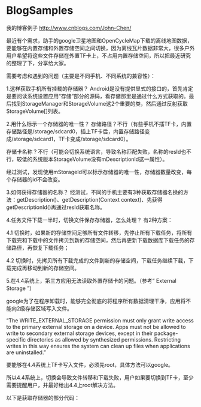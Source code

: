 # BlogSamples
我的博客例子
http://www.cnblogs.com/John-Chen/

最近有个需求，助手的google卫星地图和OpenCycleMap下载的离线地图数据，要能够在内置存储和外置存储空间之间切换，因为离线瓦片数据非常大，很多户外用户希望将这些文件存储在外置TF卡上，不占用内置存储空间，所以把最近研究的整理了下，分享给大家。

需要考虑和遇到的问题（主要是不同手机、不同系统的兼容性）：

1.这样获取手机所有挂载的存储器？
Android是没有提供显式的接口的，首先肯定是要阅读系统设置应用“存储”部分的源码，看存储那里是通过什么方式获取的。最后找到StorageManager和StorageVolume这2个重要的类，然后通过反射获取StorageVolume[]列表。

2.用什么标示一个存储器的唯一性？
存储路径？不行（有些手机不插TF卡，内置存储路径是/storage/sdcard0，插上TF卡后，内置存储路径变成/storage/sdcard1，TF卡变成/storage/sdcard0）。

存储卡名称？不行（可能会切换系统语言，导致名称匹配失败，名称的resId也不行，较低的系统版本StorageVolume没有mDescriptionId这一属性）。

经过测试，发现使用mStorageId可以标示存储器的唯一性，存储器数量改变，每个存储器的id不会改变。

3.如何获得存储器的名称？
经测试，不同的手机主要有3种获取存储器名换的方法：getDescription()、getDescription(Context context)、先获得getDescriptionId()再通过resId获取名称。

4.任务文件下载一半时，切换文件保存存储器，怎么处理？
有2种方案：

4.1 切换时，如果新的存储空间足够所有文件转移，先停止所有下载任务，将所有下载完和下载中的文件拷贝到新的存储空间，然后再更新下载数据库下载任务的存储路径，再恢复下载任务；

4.2 切换时，先拷贝所有下载完成的文件到新的存储空间，下载任务继续下载，下载完成再移动到新的存储空间。

5.在4.4系统上，第三方应用无法读取外置存储卡的问题。（参考“ External Storage ”）

google为了在程序卸载时，能够完全彻底的将程序所有数据清理干净，应用将不能向2级存储区域写入文件。

“The WRITE_EXTERNAL_STORAGE permission must only grant write access to the primary external storage on a device. Apps must not be allowed to write to secondary external storage devices, except in their package-specific directories as allowed by synthesized permissions. Restricting writes in this way ensures the system can clean up files when applications are uninstalled.”

要能够在4.4系统上TF卡写入文件，必须先root，具体方法可以google。

所以4.4系统上，切换会导致文件转移和下载失败，用户如果要切换到TF卡，至少需要提醒用户，并最好给出4.4上root解决方法。

以下是获取存储器的部分代码：
